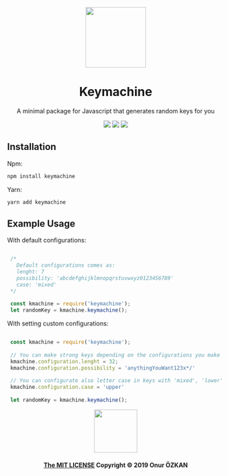 <div align="center">

<img src="https://user-images.githubusercontent.com/39852038/55247335-649b2680-5258-11e9-81be-d05eb195295d.png" width="140" />

# Keymachine
A minimal package for Javascript that generates random keys for you
<div align="center">

<img src="https://img.shields.io/circleci/project/github/ozkanonur/keymachine/master.svg?color=00bfa5&label=.circleci&style=for-the-badge"/>
<img src="https://img.shields.io/travis/com/ozkanonur/keymachine/master.svg?color=00bfa5&label=.travis&style=for-the-badge"/>
<img src="https://img.shields.io/github/license/ozkanonur/keymachine.svg?color=212121&label=LICENSE&style=for-the-badge"/>

</div>

</div>

## Installation

Npm:

```sh
npm install keymachine
```

Yarn:

```sh
yarn add keymachine
```

## Example Usage

<p> With default configurations: </p>

```js

 /*
   Default configurations comes as:
   lenght: 7
   possibility: 'abcdefghijklmnopqrstuvwxyz0123456789'
   case: 'mixed'
 */
    
 const kmachine = require('keymachine');
 let randomKey = kmachine.keymachine();

```

<p> With setting custom configurations: </p>

```js

 const kmachine = require('keymachine');
 
 // You can make strong keys depending on the configurations you make
 kmachine.configuration.lenght = 32;
 kmachine.configuration.possibility = 'anythingYouWant123x*/'
 
 // You can configurate also letter case in keys with 'mixed', 'lower' or 'upper'
 kmachine.configuration.case = 'upper'
 
 let randomKey = kmachine.keymachine();

```

<div align=center>
<img src="https://user-images.githubusercontent.com/39852038/55265797-e1df8f00-528a-11e9-8f3b-28e93e0dcca0.png" width="100" />

#### [The MIT LICENSE](LICENSE.md) Copyright &copy; 2019 Onur ÖZKAN
 
</div>
